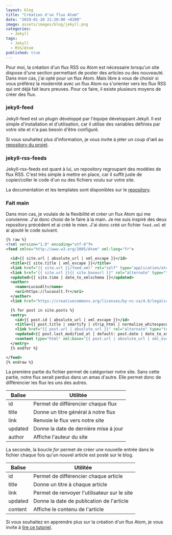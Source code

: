 ```yaml
---
layout: blog
title: "Création d'un flux Atom"
date: "2019-01-20 21:20:00 +0200"
image: assets/images/blog/jekyll.png
categories:
  - Jekyll
tags:
  - Jekyll
  - RSS/Atom
published: true
---
```


Pour moi, la création d'un flux RSS ou Atom est nécessaire lorsqu'un site dispose d'une section permettant de poster des articles ou des nouveauté. Dans mon cas, j'ai opté pour un flux Atom. Mais libre à vous de choisir si vous préférez la modernité avec un flux Atom ou s'orienter vers les flux RSS qui ont déjà fait leurs preuves. Pour ce faire, il existe plusieurs moyens de créer des flux.

### jekyll-feed

Jekyll-feed est un plugin développé par l'équipe développant Jekyll. Il est simple d'installation et d'utilisation, car il utilise des variables définies par votre site et n'a pas besoin d'être configuré.

Si vous souhaitez plus d'information, je vous invite à jeter un coup d'œil au [repository du projet](https://github.com/jekyll/jekyll-feed).

### jekyll-rss-feeds

Jekyll-rss-feeds est quant à lui, un repository regroupant des modèles de flux RSS. C'est très simple à mettre en place, car il suffit juste de copier/coller le code d'un ou des fichiers voulu sur votre site.

La documentation et les templates sont disponibles sur le [repository](https://github.com/snaptortoise/jekyll-rss-feeds).

### Fait main

Dans mon cas, je voulais de la flexibilité et créer un flux Atom qui me convienne. J'ai donc choisi de le faire à la main. Je me suis inspiré des deux repository précédent et ai créé le mien. J'ai donc créé un fichier `feed.xml` et ai ajouté le code suivant.

```xml
{% raw %}
<?xml version="1.0" encoding="utf-8"?>
<feed xmlns="http://www.w3.org/2005/Atom" xml:lang="fr">

  <id>{{ site.url | absolute_url | xml_escape }}</id>
  <title>{{ site.title | xml_escape }}</title>
  <link href="{{ site.url }}/feed.xml" rel="self" type="application/atom+xml"/>
  <link href="{{ site.url }}{{ site.baseurl }}" rel="alternate" type="text/html"/>
  <updated>{{ site.time | date_to_xmlschema }}</updated>
  <author>
    <name>LucasAlt</name>
    <uri>https://lucasalt.fr</uri>
  </author>
  <link href="https://creativecommons.org/licenses/by-nc-sa/4.0/legalcode" rel="license"/>

  {% for post in site.posts %}
  <entry>
    <id>{{ post.id | absolute_url | xml_escape }}</id>
    <title>{{ post.title | smartify | strip_html | normalize_whitespace | xml_escape }}</title>
    <link href="{{ post.url | absolute_url }}" rel="alternate" type="text/html" title="{{ post.title | xml_escape }}"/>
    <updated>{{ post.last_modified_at | default: post.date | date_to_xmlschema }}</updated>
    <content type="html" xml:base="{{ post.url | absolute_url | xml_escape }}">{{ post.excerpt | strip_html }}</content>
  </entry>
  {% endfor %}

</feed>
{% endraw %}
```

La première partie du fichier permet de catégoriser notre site. Sans cette partie, notre flux serait perdus dans un amas d'autre. Elle permet donc de différencier les flux les uns des autres.

|Balise|Utilitée|
|---|---|
|id|Permet de différencier chaque flux|
|title|Donne un titre général à notre flux|
|link|Renvoie le flux vers notre site|
|updated|Donne la date de dernière mise à jour|
|author|Affiche l'auteur du site|

La seconde, la boucle *for*  permet de créer une nouvelle entrée dans le fichier chaque fois qu'un nouvel article est posté sur le blog.

|Balise|Utilitée|
|---|---|
|id|Permet de différencier chaque article|
|title|Donne un titre à chaque article|
|link|Permet de renvoyer l'utilisateur sur le site|
|updated|Donne la date de publication de l'article|
|content|Affiche le contenu de l'article|

Si vous souhaitez en apprendre plus sur la création d'un flux Atom, je vous invite à [lire ce tutoriel](https://openweb.eu.org/articles/comment-construire-un-flux-atom).
